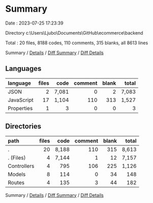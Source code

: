 # Summary

Date : 2023-07-25 17:23:39

Directory c:\\Users\\Ljubo\\Documents\\GitHub\\ecommerce\\backend

Total : 20 files,  8188 codes, 110 comments, 315 blanks, all 8613 lines

Summary / [Details](details.md) / [Diff Summary](diff.md) / [Diff Details](diff-details.md)

## Languages
| language | files | code | comment | blank | total |
| :--- | ---: | ---: | ---: | ---: | ---: |
| JSON | 2 | 7,081 | 0 | 2 | 7,083 |
| JavaScript | 17 | 1,104 | 110 | 313 | 1,527 |
| Properties | 1 | 3 | 0 | 0 | 3 |

## Directories
| path | files | code | comment | blank | total |
| :--- | ---: | ---: | ---: | ---: | ---: |
| . | 20 | 8,188 | 110 | 315 | 8,613 |
| . (Files) | 4 | 7,144 | 1 | 12 | 7,157 |
| Controllers | 4 | 795 | 106 | 225 | 1,126 |
| Models | 8 | 114 | 0 | 34 | 148 |
| Routes | 4 | 135 | 3 | 44 | 182 |

Summary / [Details](details.md) / [Diff Summary](diff.md) / [Diff Details](diff-details.md)